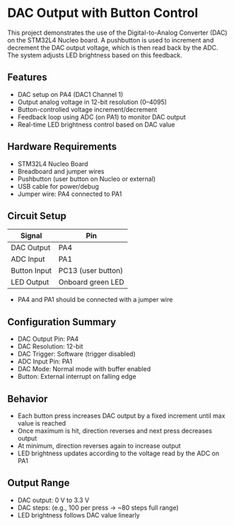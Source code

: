 # DAC Output with Button Control 

This project demonstrates the use of the Digital-to-Analog Converter (DAC) on the STM32L4 Nucleo board. A pushbutton is used to increment and decrement the DAC output voltage, which is then read back by the ADC. The system adjusts LED brightness based on this feedback.

## Features

- DAC setup on PA4 (DAC1 Channel 1)
- Output analog voltage in 12-bit resolution (0–4095)
- Button-controlled voltage increment/decrement
- Feedback loop using ADC (on PA1) to monitor DAC output
- Real-time LED brightness control based on DAC value

## Hardware Requirements

- STM32L4 Nucleo Board  
- Breadboard and jumper wires  
- Pushbutton (user button on Nucleo or external)  
- USB cable for power/debug  
- Jumper wire: PA4 connected to PA1

## Circuit Setup

| Signal        | Pin       |
|---------------|-----------|
| DAC Output    | PA4       |
| ADC Input     | PA1       |
| Button Input  | PC13 (user button) |
| LED Output    | Onboard green LED |

- PA4 and PA1 should be connected with a jumper wire

## Configuration Summary

- DAC Output Pin: PA4
- DAC Resolution: 12-bit
- DAC Trigger: Software (trigger disabled)
- ADC Input Pin: PA1 
- DAC Mode: Normal mode with buffer enabled
- Button: External interrupt on falling edge

## Behavior

- Each button press increases DAC output by a fixed increment until max value is reached
- Once maximum is hit, direction reverses and next press decreases output
- At minimum, direction reverses again to increase output
- LED brightness updates according to the voltage read by the ADC on PA1

## Output Range

- DAC output: 0 V to 3.3 V
- DAC steps: (e.g., 100 per press → ~80 steps full range)
- LED brightness follows DAC value linearly
